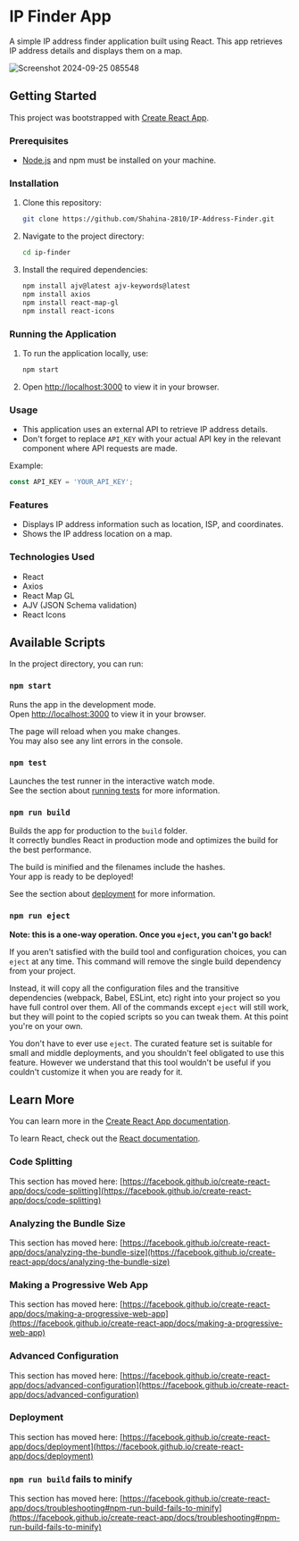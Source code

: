 # IP Finder App

A simple IP address finder application built using React. This app retrieves IP address details and displays them on a map.

![Screenshot 2024-09-25 085548](https://github.com/user-attachments/assets/48e65c4f-6405-49e0-9b2a-5a63d2be8e99)

## Getting Started

This project was bootstrapped with [Create React App](https://github.com/facebook/create-react-app).

### Prerequisites

- [Node.js](https://nodejs.org/) and npm must be installed on your machine.

### Installation

1. Clone this repository:
   ```bash
   git clone https://github.com/Shahina-2810/IP-Address-Finder.git
   ```
2. Navigate to the project directory:
   ```bash
   cd ip-finder
   ```
3. Install the required dependencies:
   ```bash
   npm install ajv@latest ajv-keywords@latest
   npm install axios
   npm install react-map-gl
   npm install react-icons
   ```

### Running the Application

1. To run the application locally, use:
   ```bash
   npm start
   ```

2. Open [http://localhost:3000](http://localhost:3000) to view it in your browser.

### Usage

- This application uses an external API to retrieve IP address details.
- Don't forget to replace `API_KEY` with your actual API key in the relevant component where API requests are made.

Example:

```javascript
const API_KEY = 'YOUR_API_KEY';
```

### Features

- Displays IP address information such as location, ISP, and coordinates.
- Shows the IP address location on a map.

### Technologies Used

- React
- Axios
- React Map GL
- AJV (JSON Schema validation)
- React Icons

## Available Scripts

In the project directory, you can run:

### `npm start`

Runs the app in the development mode.\
Open [http://localhost:3000](http://localhost:3000) to view it in your browser.

The page will reload when you make changes.\
You may also see any lint errors in the console.

### `npm test`

Launches the test runner in the interactive watch mode.\
See the section about [running tests](https://facebook.github.io/create-react-app/docs/running-tests) for more information.

### `npm run build`

Builds the app for production to the `build` folder.\
It correctly bundles React in production mode and optimizes the build for the best performance.

The build is minified and the filenames include the hashes.\
Your app is ready to be deployed!

See the section about [deployment](https://facebook.github.io/create-react-app/docs/deployment) for more information.

### `npm run eject`

**Note: this is a one-way operation. Once you `eject`, you can't go back!**

If you aren't satisfied with the build tool and configuration choices, you can `eject` at any time. This command will remove the single build dependency from your project.

Instead, it will copy all the configuration files and the transitive dependencies (webpack, Babel, ESLint, etc) right into your project so you have full control over them. All of the commands except `eject` will still work, but they will point to the copied scripts so you can tweak them. At this point you're on your own.

You don't have to ever use `eject`. The curated feature set is suitable for small and middle deployments, and you shouldn't feel obligated to use this feature. However we understand that this tool wouldn't be useful if you couldn't customize it when you are ready for it.

## Learn More

You can learn more in the [Create React App documentation](https://facebook.github.io/create-react-app/docs/getting-started).

To learn React, check out the [React documentation](https://reactjs.org/).

### Code Splitting

This section has moved here: [https://facebook.github.io/create-react-app/docs/code-splitting](https://facebook.github.io/create-react-app/docs/code-splitting)

### Analyzing the Bundle Size

This section has moved here: [https://facebook.github.io/create-react-app/docs/analyzing-the-bundle-size](https://facebook.github.io/create-react-app/docs/analyzing-the-bundle-size)

### Making a Progressive Web App

This section has moved here: [https://facebook.github.io/create-react-app/docs/making-a-progressive-web-app](https://facebook.github.io/create-react-app/docs/making-a-progressive-web-app)

### Advanced Configuration

This section has moved here: [https://facebook.github.io/create-react-app/docs/advanced-configuration](https://facebook.github.io/create-react-app/docs/advanced-configuration)

### Deployment

This section has moved here: [https://facebook.github.io/create-react-app/docs/deployment](https://facebook.github.io/create-react-app/docs/deployment)

### `npm run build` fails to minify

This section has moved here: [https://facebook.github.io/create-react-app/docs/troubleshooting#npm-run-build-fails-to-minify](https://facebook.github.io/create-react-app/docs/troubleshooting#npm-run-build-fails-to-minify)
